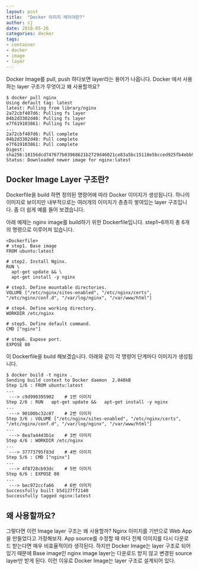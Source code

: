 ```yaml
---
layout: post
title:  "Docker 이미지 레이어란?"
author: sj
date: 2018-05-26
categories: docker
tags:
- container
- docker
- image
- layer
---
```


Docker Image를 pull, push 하다보면 layer라는 용어가 나옵니다. Docker 에서 사용하는 layer 구조가 무엇이고 왜 사용할까요?

```
$ docker pull nginx
Using default tag: latest
latest: Pulling from library/nginx
2a72cbf407d6: Pulling fs layer
04b2d3302d48: Pulling fs layer
e7f619103861: Pulling fs layer
...
2a72cbf407d6: Pull complete
04b2d3302d48: Pull complete
e7f619103861: Pull complete
Digest: sha256:18156dcd747677b03968621b2729d46021ce83a5bc15118e5bcced925fb4ebb9
Status: Downloaded newer image for nginx:latest
```

## Docker Image Layer 구조란?

Dockerfile을 build 하면 정의된 명령어에 따라 Docker 이미지가 생성됩니다. 하나의 이미지로 보이지만 내부적으로는 여러개의 이미지가 층층히 쌓여있는 layer 구조입니다. 좀 더 쉽게 예를 들어 보겠습니다.

아래 예제는 nginx image를 build하기 위한 Dockerfile입니다. step1~6까지 총 6개의 명령으로 이루어져 있습니다.

```
<Dockerfile>
# step1. Base image
FROM ubuntu:latest

# step2. Install Nginx.
RUN \
  apt-get update && \
  apt-get install -y nginx

# step3. Define mountable directories.
VOLUME ["/etc/nginx/sites-enabled", "/etc/nginx/certs", "/etc/nginx/conf.d", "/var/log/nginx", "/var/www/html"]

# step4. Define working directory.
WORKDIR /etc/nginx

# step5. Define default command.
CMD ["nginx"]

# step6. Expose port.
EXPOSE 80
```

이 Dockerfile을 build 해보겠습니다. 아래와 같이 각 명령어 단계마다 이미지가 생성됩니다.

```
$ docker build -t nginx .
Sending build context to Docker daemon  2.048kB
Step 1/6 : FROM ubuntu:latest
...
 ---> c9d990395902    # 1번 이미지
Step 2/6 : RUN   apt-get update &&   apt-get install -y nginx
...
 ---> 90100bc32c07    # 2번 이미지
Step 3/6 : VOLUME ["/etc/nginx/sites-enabled", "/etc/nginx/certs", "/etc/nginx/conf.d", "/var/log/nginx", "/var/www/html"]
...
 ---> 8ea7a4443b1e    # 3번 이미지
Step 4/6 : WORKDIR /etc/nginx
...
 ---> 37773795f83d    # 4번 이미지
Step 5/6 : CMD ["nginx"]
...
 ---> 4f8728cb93dc    # 5번 이미지
Step 6/6 : EXPOSE 80
...
 ---> bec972ccfa66    # 6번 이미지
Successfully built b5d127ff2140
Successfully tagged nginx:latest
```

## 왜 사용할까요?

그렇다면 이런 Image layer 구조는 왜 사용할까?
Nginx 이미지를 기반으로 Web App을 만들었다고 가정해보자. App source를 수정할 때 마다 전체 이미지를 다시 다운로드 받는다면 매우 비효율적이라 생각된다. 하지만 Docker Image는 layer 구조로 되어있기 때문에 Base image인 nginx image layer는 다운로드 받지 않고 변경된 source layer만 받게 된다. 이런 이유로 Docker Image는 layer 구조로 설계되어 있다.
